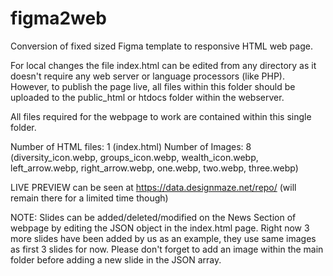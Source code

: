 # figma2web
Conversion of fixed sized Figma template to responsive HTML web page.

For local changes the file index.html can be edited from any directory as it doesn't require any web server or language processors (like PHP). However, to publish the page live, all files within this folder should be uploaded to the public_html or htdocs folder within the webserver. 

All files required for the webpage to work are contained within this single folder.

Number of HTML files: 1 (index.html)
Number of Images: 8 (diversity_icon.webp, groups_icon.webp, wealth_icon.webp, left_arrow.webp, right_arrow.webp, one.webp, two.webp, three.webp)

LIVE PREVIEW can be seen at https://data.designmaze.net/repo/ (will remain there for a limited time though)



NOTE: Slides can be added/deleted/modified on the News Section of webpage by editing the JSON object in the index.html page. Right now 3 more slides have been added by us as an example, they use same images as first 3 slides for now. Please don't forget to add an image within the main folder before adding a new slide in the JSON array. 

